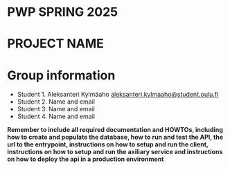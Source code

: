# PWP SPRING 2025
# PROJECT NAME
# Group information
* Student 1. Aleksanteri Kylmäaho  aleksanteri.kylmaaho@student.oulu.fi
* Student 2. Name and email
* Student 3. Name and email
* Student 4. Name and email


__Remember to include all required documentation and HOWTOs, including how to create and populate the database, how to run and test the API, the url to the entrypoint, instructions on how to setup and run the client, instructions on how to setup and run the axiliary service and instructions on how to deploy the api in a production environment__


